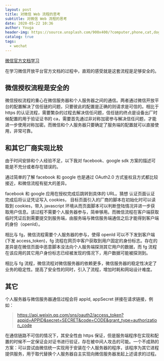 ```yaml
---
layout: post
title: 对微信 Web 流程的思考
subtitle: 对微信 Web 流程的思考
date: 2020-05-22 10:36
author: Youga
header-img: https://source.unsplash.com/900x400/?computer,phone,cat,dog,
catalog: true
tags:
  - wechat
---
```


[微信官方文档学习](https://leelejia.github.io/2020/05/22/%E5%BE%AE%E4%BF%A1%E5%AE%98%E6%96%B9%E6%96%87%E6%A1%A3%E5%AD%A6%E4%B9%A0/)

在学习微信开放平台官方文档的过程中，直观的感受就是这套流程是足够安全的。

## 微信授权流程是安全的

微信授权流程的重心在微信服务器和个人服务器之间的通信。两者通过微信开放平台的配置解决了信任链的问题，只要彼此的配置是正确的则请求是可信的。相比于 https 的认证流程，需要繁杂的过程去解决信任问题，信任链的终点是设备出厂时候配置的用于验证证书的 ca，需要首先通过非对称加密参与解决信任问题，才能进一步使用对称加密。而微信和个人服务器只要确定了服务端的配置就可以直接使用，非常可靠。

## 和其它厂商实现比较

由于时间安排和个人经验不足，以下我对 facebook、google sdk 方案的描述可能是不充分或者存在错误的。

通过简单的了解 facebook 和 google 也是通过 OAuth2.0 方式鉴权且方式都比较接近，和微信流程有挺大的差异。

facebook 和 google 应用在授权完成后跳转到具体的 URL。猜想 认证页面认证完成后将认证凭证写入 cookies， 目标页面引入的厂商的脚本在初始化时可以读取到 cookies，带入 javascript 环境从而页面脚本可以判断登陆情况并进一步获取用户信息。该过程不需要个人服务器参与，简单够用。而微信流程在客户端获取临时凭证后到需要提交到服务端，由服务端与微信服务端通信之后才能得到客户端的身份（openId）。

相比与 fg，微信流程需要个人服务器的参与，使得 openId 可以不下发到客户端(下发 access_token)，fg 流程在网页中客户获取到用户固定的身份标志。存在的差异是在微信页面中恶意脚本没法向个人服务端探测其它用户的数据，而 fg 流程在该应用的其它用户身份标志已经被发现的情况下，用户数据可能被探测到。

相比与 fg 流程，微信流程对微信服务器的依赖更多，微信服务器的稳定性决定了业务的稳定性。提高了安全性的同时，引入了流程，增加时耗和网站设计难度。

## 其它

个人服务器与微信服务器通信过程会将 appId, appSecret 拼接在请求链接，例如：

> https://api.weixin.qq.com/sns/oauth2/access_token?appid=APPID&secret=SECRET&code=CODE&grant_type=authorization_code

在通信链路不可信的情况下，其安全性由 https 保证，但是服务端程序在实现和配置的时候不一定保证会对证书进行验证，存在被中间人攻击的可能。一个不成熟的方案：可以尝试由微信统一实现用于安装在个人服务器的程序，该程序为其它进程提供服务，用于取代替换个人服务器自主实现向微信服务器发起上述请求的过程。
